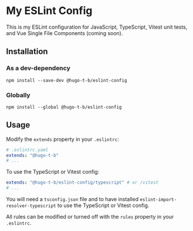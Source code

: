 # My ESLint Config

This is my ESLint configuration for JavaScript, TypeScript, Vitest unit tests, and Vue Single File Components (coming soon).

## Installation

### As a dev-dependency

```shell
npm install --save-dev @hugo-t-b/eslint-config
```

### Globally

```shell
npm install --global @hugo-t-b/eslint-config
```

## Usage

Modify the `extends` property in your `.eslintrc`:

```yaml
# .eslintrc.yaml
extends: "@hugo-t-b"
# ...
```

To use the TypeScript or Vitest config:

```yaml
extends: "@hugo-t-b/eslint-config/typescript" # or /vitest
# ...
```

You will need a `tsconfig.json` file and to have installed `eslint-import-resolver-typescript` to use the TypeScript or Vitest config.

All rules can be modified or turned off with the `rules` property in your `.eslintrc`.
